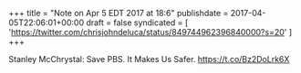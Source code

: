 +++
title = "Note on Apr 5 EDT 2017 at 18:6"
publishdate = 2017-04-05T22:06:01+00:00
draft = false
syndicated = [ 'https://twitter.com/chrisjohndeluca/status/849744962396840000?s=20' ]
+++

Stanley McChrystal: Save PBS. It Makes Us Safer. https://t.co/Bz2DoLrk6X
